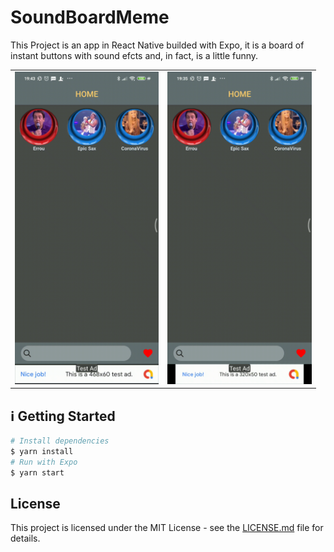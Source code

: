 <h1>
  SoundBoardMeme
</h1>
<p>
This Project is an app in React Native builded with Expo, it is a board of instant buttons with sound efcts and, in fact, is a little funny.
 </p>



<table>
  <tr>
    <td>
      <img height="500" src="/src/screenshot/screen1.gif">
    </td>
    <td>
      <img height="500" src="/src/screenshot/screen2.gif">
    </td>
  </tr>
</table>

## :information_source: Getting Started

```bash
# Install dependencies
$ yarn install
# Run with Expo
$ yarn start 
```
## License

This project is licensed under the MIT License - see the <a href="" target="_blank">LICENSE.md</a> file for details.
